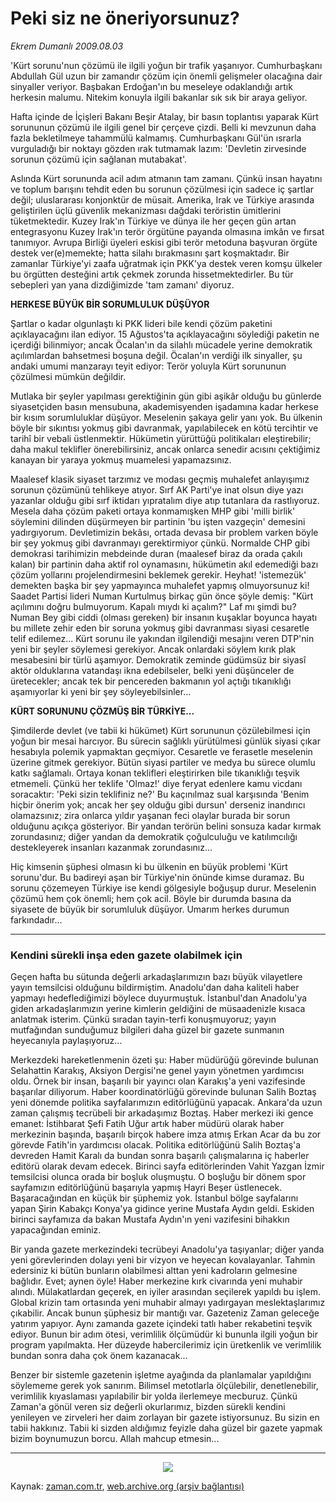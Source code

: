 # Peki siz ne öneriyorsunuz?

*Ekrem Dumanlı 2009.08.03*

<td class="columnist-detail">
<p>'Kürt sorunu'nun çözümü ile ilgili yoğun bir trafik yaşanıyor. Cumhurbaşkanı Abdullah Gül uzun bir zamandır çözüm için önemli gelişmeler olacağına dair sinyaller veriyor. Başbakan Erdoğan'ın bu meseleye odaklandığı artık herkesin malumu. Nitekim konuyla ilgili bakanlar sık sık bir araya geliyor.</p>
<p>
<div id="haberMetinDiv">
<p> Hafta içinde de İçişleri Bakanı Beşir Atalay, bir basın toplantısı yaparak Kürt sorununun çözümü ile ilgili genel bir çerçeve çizdi. Belli ki mevzunun daha fazla bekletilmeye tahammülü kalmamış. Cumhurbaşkanı Gül'ün ısrarla vurguladığı bir noktayı gözden ırak tutmamak lazım: 'Devletin zirvesinde sorunun çözümü için sağlanan mutabakat'.
<p>Aslında Kürt sorununda acil adım atmanın tam zamanı. Çünkü insan hayatını ve toplum barışını tehdit eden bu sorunun çözülmesi için sadece iç şartlar değil; uluslararası konjonktür de müsait. Amerika, Irak ve Türkiye arasında geliştirilen üçlü güvenlik mekanizması dağdaki teröristin ümitlerini tüketmektedir. Kuzey Irak'ın Türkiye ve dünya ile her geçen gün artan entegrasyonu Kuzey Irak'ın terör örgütüne payanda olmasına imkân ve fırsat tanımıyor. Avrupa Birliği üyeleri eskisi gibi terör metoduna başvuran örgüte destek ver(e)memekte; hatta silahı bırakmasını şart koşmaktadır. Bir zamanlar Türkiye'yi zaafa uğratmak için PKK'ya destek veren komşu ülkeler bu örgütten desteğini artık çekmek zorunda hissetmektedirler. Bu tür sebepleri yan yana dizdiğimizde 'tam zamanı' diyoruz.
<p><b>HERKESE BÜYÜK BİR SORUMLULUK DÜŞÜYOR</b>
<p>Şartlar o kadar olgunlaştı ki PKK lideri bile kendi çözüm paketini açıklayacağını ilan ediyor. 15 Ağustos'ta açıklayacağını söylediği paketin ne içerdiği bilinmiyor; ancak Öcalan'ın da silahlı mücadele yerine demokratik açılımlardan bahsetmesi boşuna değil. Öcalan'ın verdiği ilk sinyaller, şu andaki umumi manzarayı teyit ediyor: Terör yoluyla Kürt sorununun çözülmesi mümkün değildir.
<p>Mutlaka bir şeyler yapılması gerektiğinin gün gibi aşikâr olduğu bu günlerde siyasetçiden basın mensubuna, akademisyenden işadamına kadar herkese bir kısım sorumluluklar düşüyor. Meselenin şakaya gelir yanı yok. Bu ülkenin böyle bir sıkıntısı yokmuş gibi davranmak, yapılabilecek en kötü tercihtir ve tarihî bir vebali üstlenmektir. Hükümetin yürüttüğü politikaları eleştirebilir; daha makul teklifler önerebilirsiniz, ancak onlarca senedir acısını çektiğimiz kanayan bir yaraya yokmuş muamelesi yapamazsınız.
<p>Maalesef klasik siyaset tarzımız ve modası geçmiş muhalefet anlayışımız sorunun çözümünü tehlikeye atıyor. Sırf AK Parti'ye inat olsun diye yazı yazanlar olduğu gibi sırf iktidarı yıpratalım diye atıp tutanlara da rastlıyoruz. Mesela daha çözüm paketi ortaya konmamışken MHP gibi 'milli birlik' söylemini dilinden düşürmeyen bir partinin 'bu işten vazgeçin' demesini yadırgıyorum. Devletimizin bekâsı, ortada devasa bir problem varken böyle bir şey yokmuş gibi davranmayı gerektirmiyor çünkü. Normalde CHP gibi demokrasi tarihimizin mebdeinde duran (maalesef biraz da orada çakılı kalan) bir partinin daha aktif rol oynamasını, hükümetin akıl edemediği bazı çözüm yollarını projelendirmesini beklemek gerekir. Heyhat! 'istemezük' demekten başka bir şey yapmayınca muhalefet yapmış olmuyorsunuz ki! Saadet Partisi lideri Numan Kurtulmuş birkaç gün önce şöyle demiş: "Kürt açılımını doğru bulmuyorum. Kapalı mıydı ki açalım?" Laf mı şimdi bu? Numan Bey gibi ciddi (olması gereken) bir insanın kuşaklar boyunca hayatı bu millete zehir eden bir soruna yokmuş gibi davranması siyasi cesaretle telif edilemez... Kürt sorunu ile yakından ilgilendiği mesajını veren DTP'nin yeni bir şeyler söylemesi gerekiyor. Ancak onlardaki söylem kırık plak mesabesini bir türlü aşamıyor. Demokratik zeminde güdümsüz bir siyasî aktör olduklarına vatandaşı ikna edebilseler, belki yeni düşünceler de üretecekler; ancak tek bir pencereden bakmanın yol açtığı tıkanıklığı aşamıyorlar ki yeni bir şey söyleyebilsinler...
<p><b>KÜRT SORUNUNU ÇÖZMÜŞ BİR TÜRKİYE...</b>
<p>Şimdilerde devlet (ve tabii ki hükümet) Kürt sorununun çözülebilmesi için yoğun bir mesai harcıyor. Bu sürecin sağlıklı yürütülmesi günlük siyasi çıkar hesabıyla polemik yapmaktan geçmiyor. Cesaretle ve ferasetle meselenin üzerine gitmek gerekiyor. Bütün siyasi partiler ve medya bu sürece olumlu katkı sağlamalı. Ortaya konan teklifleri eleştirirken bile tıkanıklığı teşvik etmemeli. Çünkü her teklife 'Olmaz!' diye feryat edenlere kamu vicdanı soracaktır: 'Peki sizin teklifiniz ne?' Bu kaçınılmaz sual karşısında 'Benim hiçbir önerim yok; ancak her şey olduğu gibi dursun' derseniz inandırıcı olamazsınız; zira onlarca yıldır yaşanan feci olaylar burada bir sorun olduğunu açıkça gösteriyor. Bir yandan terörün belini sonsuza kadar kırmak zorundasınız; diğer yandan da demokratik çoğulculuğu ve katılımcılığı destekleyerek insanları kazanmak zorundasınız...
<p>Hiç kimsenin şüphesi olmasın ki bu ülkenin en büyük problemi 'Kürt sorunu'dur. Bu badireyi aşan bir Türkiye'nin önünde kimse duramaz. Bu sorunu çözemeyen Türkiye ise kendi gölgesiyle boğuşup durur. Meselenin çözümü hem çok önemli; hem çok acil. Böyle bir durumda basına da siyasete de büyük bir sorumluluk düşüyor. Umarım herkes durumun farkındadır... 
<p>
<hr/>
<p><h3>Kendini sürekli inşa eden gazete olabilmek için</h3>
<p>Geçen hafta bu sütunda değerli arkadaşlarımızın bazı büyük vilayetlere yayın temsilcisi olduğunu bildirmiştim. Anadolu'dan daha kaliteli haber yapmayı hedeflediğimizi böylece duyurmuştuk. İstanbul'dan Anadolu'ya giden arkadaşlarımızın yerine kimlerin geldiğini de müsaadenizle kısaca anlatmak isterim. Çünkü sıradan tayin-terfi konuşmuyoruz; yayın mutfağından sunduğumuz bilgileri daha güzel bir gazete sunmanın heyecanıyla paylaşıyoruz...
<p>Merkezdeki hareketlenmenin özeti şu: Haber müdürüğü görevinde bulunan Selahattin Karakış, Aksiyon Dergisi'ne genel yayın yönetmen yardımcısı oldu. Örnek bir insan, başarılı bir yayıncı olan Karakış'a yeni vazifesinde başarılar diliyorum. Haber koordinatörlüğü görevinde bulunan Salih Boztaş yeni dönemde politika sayfalarımızın editörlüğünü yapacak. Ankara'da uzun zaman çalışmış tecrübeli bir arkadaşımız Boztaş. Haber merkezi iki gence emanet: İstihbarat Şefi Fatih Uğur artık haber müdürü olarak haber merkezinin başında, başarılı birçok habere imza atmış Erkan Acar da bu zor görevde Fatih'in yardımcısı olacak. Politika editörlüğünü Salih Boztaş'a devreden Hamit Karalı da bundan sonra başarılı çalışmalarına iç haberler editörü olarak devam edecek. Birinci sayfa editörlerinden Vahit Yazgan İzmir temsilcisi olunca orada bir boşluk oluşmuştu. O boşluğu bir dönem spor sayfamızın editörlüğünü başarıyla yapmış Hayri Beşer üstlenecek. Başaracağından en küçük bir şüphemiz yok. İstanbul bölge sayfalarını yapan Şirin Kabakçı Konya'ya gidince yerine Mustafa Aydın geldi. Eskiden birinci sayfamıza da bakan Mustafa Aydın'ın yeni vazifesini bihakkın yapacağından eminiz.
<p>Bir yanda gazete merkezindeki tecrübeyi Anadolu'ya taşıyanlar; diğer yanda yeni görevlerinden dolayı yeni bir vizyon ve heyecan kovalayanlar. Tahmin edersiniz ki bütün bunların olabilmesi alttan yeni kadroların gelmesine bağlıdır. Evet; aynen öyle! Haber merkezine kırk civarında yeni muhabir alındı. Mülakatlardan geçerek, en iyiler arasından seçilerek yapıldı bu işlem. Global krizin tam ortasında yeni muhabir almayı yadırgayan meslektaşlarımız çıkabilir. Ancak bunun şüphesiz bir mantığı var. Gazeteniz Zaman geleceğe yatırım yapıyor. Aynı zamanda gazete içindeki tatlı haber rekabetini teşvik ediyor. Bunun bir adım ötesi, verimlilik ölçümüdür ki bununla ilgili yoğun bir program yapılmakta. Her düzeyde habercilerimiz için üretkenlik ve verimlilik bundan sonra daha çok önem kazanacak...
<p>Benzer bir sistemle gazetenin işletme ayağında da planlamalar yapıldığını söylememe gerek yok sanırım. Bilimsel metotlarla ölçülebilir, denetlenebilir, verimlilik kıyaslaması yapılabilir bir yolda ilerlemeye mecburuz. Çünkü Zaman'a gönül veren siz değerli okurlarımız, bizden sürekli kendini yenileyen ve zirveleri her daim zorlayan bir gazete istiyorsunuz. Bu sizin en tabii hakkınız. Tabii ki sizden aldığımız feyizle daha güzel bir gazete yapmak bizim boynumuzun borcu. Allah mahcup etmesin... 
<hr/>
<p><p align="center"><img border="0" src="http://web.archive.org/web/20110104185151im_/http://medya.zaman.com.tr/2009/08/03/tiraj.gif"/>
<p></p></p></p></p></p></p></p></p></p></p></p></p></p></p></p></p></p></p></div>
</p>
<a href="http://web.archive.org/web/20110104185151/mailto:e.dumanli@zaman.com.tr">
</a></td>

Kaynak: [zaman.com.tr](http://zaman.com.tr/yazar.do?yazino=876142), [web.archive.org (arşiv bağlantısı)](http://web.archive.org/web/20110104185151/http://www.zaman.com.tr/yazar.do?yazino=876142)
